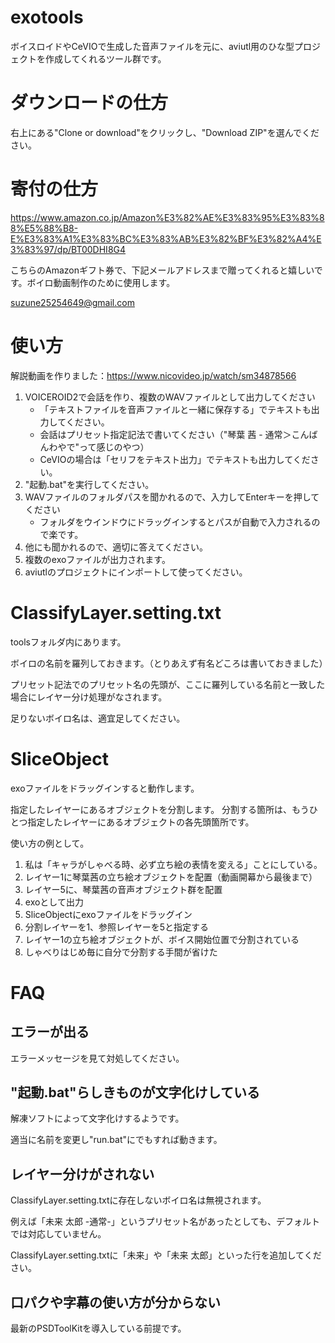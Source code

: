 # exotools
ボイスロイドやCeVIOで生成した音声ファイルを元に、aviutl用のひな型プロジェクトを作成してくれるツール群です。

# ダウンロードの仕方
右上にある"Clone or download"をクリックし、"Download ZIP"を選んでください。

# 寄付の仕方
https://www.amazon.co.jp/Amazon%E3%82%AE%E3%83%95%E3%83%88%E5%88%B8-E%E3%83%A1%E3%83%BC%E3%83%AB%E3%82%BF%E3%82%A4%E3%83%97/dp/BT00DHI8G4

こちらのAmazonギフト券で、下記メールアドレスまで贈ってくれると嬉しいです。ボイロ動画制作のために使用します。

suzune25254649@gmail.com

# 使い方
解説動画を作りました：https://www.nicovideo.jp/watch/sm34878566

1. VOICEROID2で会話を作り、複数のWAVファイルとして出力してください
	- 「テキストファイルを音声ファイルと一緒に保存する」でテキストも出力してください。
	- 会話はプリセット指定記法で書いてください（"琴葉 茜 - 通常＞こんばんわやで"って感じのやつ）
	- CeVIOの場合は「セリフをテキスト出力」でテキストも出力してください。
1. "起動.bat"を実行してください。
1. WAVファイルのフォルダパスを聞かれるので、入力してEnterキーを押してください
	- フォルダをウインドウにドラッグインするとパスが自動で入力されるので楽です。
1. 他にも聞かれるので、適切に答えてください。
1. 複数のexoファイルが出力されます。
1. aviutlのプロジェクトにインポートして使ってください。

# ClassifyLayer.setting.txt
toolsフォルダ内にあります。

ボイロの名前を羅列しておきます。（とりあえず有名どころは書いておきました）

プリセット記法でのプリセット名の先頭が、ここに羅列している名前と一致した場合にレイヤー分け処理がなされます。

足りないボイロ名は、適宜足してください。

# SliceObject
exoファイルをドラッグインすると動作します。

指定したレイヤーにあるオブジェクトを分割します。
分割する箇所は、もうひとつ指定したレイヤーにあるオブジェクトの各先頭箇所です。

使い方の例として。
1. 私は「キャラがしゃべる時、必ず立ち絵の表情を変える」ことにしている。
1. レイヤー1に琴葉茜の立ち絵オブジェクトを配置（動画開幕から最後まで）
1. レイヤー5に、琴葉茜の音声オブジェクト群を配置
1. exoとして出力
1. SliceObjectにexoファイルをドラッグイン
1. 分割レイヤーを1、参照レイヤーを5と指定する
1. レイヤー1の立ち絵オブジェクトが、ボイス開始位置で分割されている
1. しゃべりはじめ毎に自分で分割する手間が省けた

# FAQ
## エラーが出る
エラーメッセージを見て対処してください。

## "起動.bat"らしきものが文字化けしている
解凍ソフトによって文字化けするようです。

適当に名前を変更し"run.bat"にでもすれば動きます。

## レイヤー分けがされない
ClassifyLayer.setting.txtに存在しないボイロ名は無視されます。

例えば「未来 太郎 -通常-」というプリセット名があったとしても、デフォルトでは対応していません。

ClassifyLayer.setting.txtに「未来」や「未来 太郎」といった行を追加してください。

## 口パクや字幕の使い方が分からない
最新のPSDToolKitを導入している前提です。
